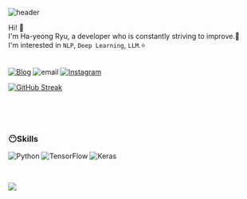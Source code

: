![header](https://capsule-render.vercel.app/api?type=waving&color=gradient&customColorList=0,10,30,7,10&height=250&fontSize=40&fontAlignY=40&animation=fadeIn&text=Seize_the_day)

Hi! 👋 </br>
I'm Ha-yeong Ryu, a developer who is constantly striving to improve.😤 </br>
I'm interested in `NLP`, `Deep Learning`, `LLM`.⭐ </br></br>


[<img alt="Blog" src ="https://img.shields.io/badge/Velog-20C997.svg?&style=flat-square&logo=Velog&logoColor=white"/>](https://velog.io/@bluebarry3/posts)
<img alt="email" src ="https://img.shields.io/badge/bluebarry37@naver.com-005FF9.svg?&style=flat-square&logo=Mail.Ru&logoColor=white"/>
[<img alt="Instagram" src ="https://img.shields.io/badge/Instagram-E4405F.svg?&style=flat-square&logo=Instagram&logoColor=white"/>](https://www.instagram.com/ruhayeoo_o/a)

[![GitHub Streak](https://streak-stats.demolab.com?user=hayeonggg&theme=neon-dark)](https://git.io/streak-stats)


</br><!--언어 통계-->
<!--
![Top Langs](https://github-readme-stats.vercel.app/api/top-langs/?username=Hayeonggg)
-->

</br>
<!--사용한 언어 보기-->
<!--<img alt="(넣고자 하는것의 이름)" src ="https://img.shields.io/badge/(넣고자 하는것의 이름)-(색상).svg?&style=flat-square&logo=(넣고자 하는것의 이름)&logoColor=white"/>-->

### 😶Skills
<img alt="Python" src ="https://img.shields.io/badge/Python-3776AB.svg?&style=flat-square&logo=Python&logoColor=white"/> <img alt="TensorFlow" src ="https://img.shields.io/badge/TensorFlow-FF6F00.svg?&style=flat-square&logo=TensorFlow&logoColor=white"/> <img alt="Keras" src ="https://img.shields.io/badge/Keras-D00000.svg?&style=flat-square&logo=Keras&logoColor=white"/>



</br><!--방문자 통계-->

 <a href="https://hits.seeyoufarm.com"><img src="https://hits.seeyoufarm.com/api/count/incr/badge.svg?url=https%3A%2F%2Fgithub.com%2Fgjbae1212%2Fhit-counter"/></a>         




<!--깃허브 배지
![Anurag's GitHub stats](https://github-readme-stats.vercel.app/api?username=hayeonggg&show_icons=true&theme=radical)-->

<!--
**Hayeonggg/Hayeonggg** is a ✨ _special_ ✨ repository because its `README.md` (this file) appears on your GitHub profile.

Here are some ideas to get you started:

- 🔭 I’m currently working on ...
- 🌱 I’m currently learning ...
- 👯 I’m looking to collaborate on ...
- 🤔 I’m looking for help with ...
- 💬 Ask me about ...
- 📫 How to reach me: ...
- 😄 Pronouns: ...
- ⚡ Fun fact: ...
-->
